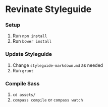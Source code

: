 # Revinate Styleguide

### Setup

1. Run `npm install`
2. Run `bower install`

### Update Styleguide

1. Change `styleguide-markdown.md` as needed
2. Run `grunt`

### Compile Sass

1. `cd assets/`
2. `compass compile` or `compass watch`